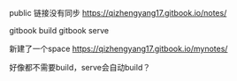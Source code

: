 public 链接没有同步
https://qizhengyang17.gitbook.io/notes/

gitbook build
gitbook serve


新建了一个space
https://qizhengyang17.gitbook.io/mynotes/


好像都不需要build，serve会自动build？


